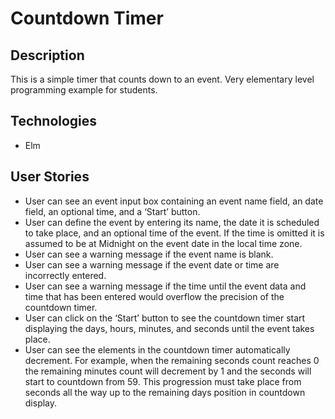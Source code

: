 # Countdown Timer

## Description

This is a simple timer that counts down to an event. Very elementary level
programming example for students.

## Technologies

* Elm

## User Stories
* User can see an event input box containing an event name field, an date field, an optional time, and a ‘Start’ button.
* User can define the event by entering its name, the date it is scheduled to take place, and an optional time of the event. If the time is omitted it is assumed to be at Midnight on the event date in the local time zone.
* User can see a warning message if the event name is blank.
* User can see a warning message if the event date or time are incorrectly entered.
* User can see a warning message if the time until the event data and time that has been entered would overflow the precision of the countdown timer.
* User can click on the ‘Start’ button to see the countdown timer start displaying the days, hours, minutes, and seconds until the event takes place.
* User can see the elements in the countdown timer automatically decrement. For example, when the remaining seconds count reaches 0 the remaining minutes count will decrement by 1 and the seconds will start to countdown from 59. This progression must take place from seconds all the way up to the remaining days position in countdown display.
